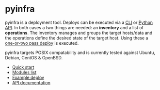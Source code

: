 
# pyinfra

pyinfra is a deployment tool. Deploys can be executed via a [CLI](./quick_start.md) or [Python API](./api/README.md). In both cases a two things are needed: an **inventory** and a list of **operations**. The inventory manages and groups the target hosts/data and the operations define the desired state of the target host. Using these a [one-or-two pass deploy](./deploy_process.md) is executed.

pyinfra targets POSIX compatability and is currently tested against Ubuntu, Debian, CentOS & OpenBSD.

+ [Quick start](./quick_start.md)
+ [Modules list](./modules/README.md)
+ [Example deploy](../example)
+ [API documentation](./api/README.md)
